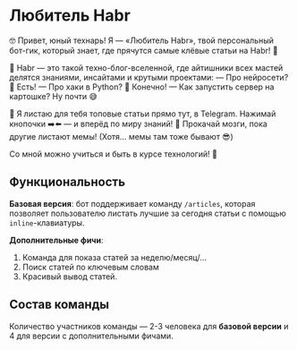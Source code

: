 # Любитель Habr

🤓 Привет, юный технарь! Я — «Любитель Habr», твой персональный бот-гик, который знает, где прячутся самые клёвые статьи на Habr! 🚀

💾 Habr — это такой техно-блог-вселенной, где айтишники всех мастей делятся знаниями, инсайтами и крутыми проектами:
— Про нейросети? 🧠 Есть!
— Про хаки в Python? 🐍 Конечно!
— Как запустить сервер на картошке? Ну почти 😅

📖 Я листаю для тебя топовые статьи прямо тут, в Telegram. Нажимай кнопочки ➡️⬅️ — и вперёд по миру знаний! 🧠 Прокачай мозги, пока другие листают мемы! (Хотя... мемы там тоже бывают 😎)

Со мной можно учиться и быть в курсе технологий! 🎉

## Функциональность

**Базовая версия**: бот поддерживает команду `/articles`, которая позволяет пользователю листать лучшие за сегодня статьи с помощью `inline`-клавиатуры.

**Дополнительные фичи**:
1. Команда для показа статей за неделю/месяц/...
2. Поиск статей по ключевым словам
3. Красивый вывод статей.

## Состав команды

Количество участников команды — 2-3 человека для **базовой версии** и 4 для версии с дополнительными фичами.
